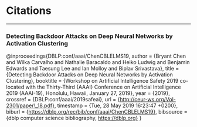 ﻿# Citations

---
### Detecting Backdoor Attacks on Deep Neural Networks by Activation Clustering
@inproceedings{DBLP:conf/aaai/ChenCBLELMS19,
  author    = {Bryant Chen and
               Wilka Carvalho and
               Nathalie Baracaldo and
               Heiko Ludwig and
               Benjamin Edwards and
               Taesung Lee and
               Ian Molloy and
               Biplav Srivastava},
  title     = {Detecting Backdoor Attacks on Deep Neural Networks by Activation Clustering},
  booktitle = {Workshop on Artificial Intelligence Safety 2019 co-located with the
               Thirty-Third {AAAI} Conference on Artificial Intelligence 2019 (AAAI-19),
               Honolulu, Hawaii, January 27, 2019},
  year      = {2019},
  crossref  = {DBLP:conf/aaai/2019safeai},
  url       = {http://ceur-ws.org/Vol-2301/paper\_18.pdf},
  timestamp = {Tue, 28 May 2019 16:23:47 +0200},
  biburl    = {https://dblp.org/rec/bib/conf/aaai/ChenCBLELMS19},
  bibsource = {dblp computer science bibliography, https://dblp.org}
}




